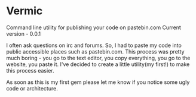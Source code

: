 Vermic
======

Command line utility for publishing your code on pastebin.com
Current version - 0.0.1

I often ask questions on irc and forums. So, I had to paste my code into public accessible places such as pastebin.com. This process was pretty much boring - you go to the text editor, you copy everything, you go to the website, you paste it. 
I've decided to create a little utility(my first!) to make this process easier. 

As soon as this is my first gem please let me know if you notice some ugly code or architecture. 
